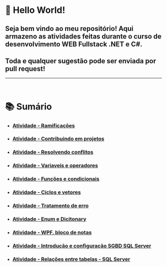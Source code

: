 # 👾 Hello World!

## Seja bem vindo ao meu repositório! Aqui armazeno as atividades feitas durante o curso de desenvolvimento WEB Fullstack .NET e C#.
## Toda e qualquer sugestão pode ser enviada por pull request!

***

<br>

# 📚 Sumário

- ### [Atividade - Ramificações](./aula03_ramificando-o-controle-de-versao-1/)
- ### [Atividade - Contribuindo em projetos](./aula04_contribuindo-em-projetos-de-codigo-aberto/)
- ### [Atividade - Resolvendo conflitos](./aula05_resolvendo-conflitosOFICIAL/)
- ### [Atividade - Variaveis e operadores](./aula-06_variaveis-operadores/)
- ### [Atividade - Funções e condicionais](./aula-07_funcoes-condicionais/)
- ### [Atividade - Ciclos e vetores](./aula-08_ciclos-vetores/)
- ### [Atividade - Tratamento de erro](./aula-09_tratamento-de-erro/)
- ### [Atividade - Enum e Dicitonary](./aula13-enum_dictionary/)
- ### [Atividade - WPF, bloco de notas](./Aula16_WPF/)
- ### [Atividade - Introdução e configuração SGBD SQL Server](./Aula21_SQL/)
- ### [Atividade - Relações entre tabelas - SQL Server](./aula22_SQLFK/)



